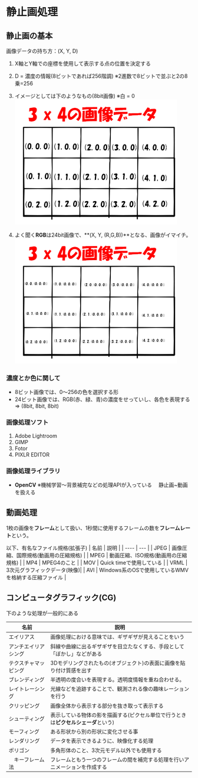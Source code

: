 # 静止画処理

## 静止画の基本
画像データの持ち方：(X, Y, D)
1. X軸とY軸での座標を使用して表示する点の位置を決定する

2. D = 濃度の情報(8ビットであれば256階調)
 ※2進数で8ビットで並ぶと2の8乗=256

3. イメージとしては下のようなもの(8bit画像) ※白 = 0
![imageData](./img/imgData.png)

4. よく聞く**RGB**は24bit画像で、**(X, Y, (R,G,B))**となる、画像がイマイチ。
![imageDataRGB](./img/imgDataRGB.png)

### 濃度とか色に関して
* 8ビット画像では、0～256の色を選択する形
* 24ビット画像では、RGB(赤、緑、青)の濃度をせっていし、各色を表現する => (8bit, 8bit, 8bit)

### 画像処理ソフト
1. Adobe Lightroom
2. GIMP
3. Fotor
4. PIXLR EDITOR

### 画像処理ライブラリ
* **OpenCV**
※機械学習～背景補完などの処理APIが入っている
　静止画~動画を扱える

## 動画処理
1枚の画像を**フレーム**として扱い、1秒間に使用するフレームの数を**フレームレート**という。

以下、有名なファイル規格(拡張子)
| 名前 | 説明 |
| ---- | --- |
| JPEG | 画像圧縮、国際規格(動画用の圧縮規格) |
| MPEG | 動画圧縮、ISO規格(動画用の圧縮規格) |
| MP4 | MPEG4のこと |
| MOV | Quick timeで使用している |
| VRML | 3次元グラフィックデータ(映像)|
| AVI | Windows系のOSで使用しているWMVを格納する圧縮ファイル |

## コンピュータグラフィック(CG)
下のような処理が一般的にある

| 名前 | 説明 |
| ---- | --- |
| エイリアス | 画像処理における意味では、ギザギザが見えることをいう |
| アンチエイリアシング | 斜線や曲線に出るギザギザを目立たなくする、手段として「ぼかし」などがある |
| テクスチャマッピング | 3Dモデリングされたもの(オブジェクト)の表面に画像を貼り付け質感を出す |
| ブレンディング | 半透明の度合いを表現する。透明度情報を重ね合わせる。 |
| レイトレーシング | 光線などを追跡することで、観測される像の趣味レーションを行う |
| クリッピング | 画像全体から表示する部分を抜き取って表示する |
| シューティング | 表示している物体の影を描画する(ピクセル単位で行うときは**ピクセルシェーダ**という) |
| モーフィング | ある形状から別の形状に変化させる事 |
| レンダリング | データを表示できるように、映像化する処理 |
| ポリゴン | 多角形体のこと、3次元モデル以外でも使用する　|
|　キーフレーム法 | フレームともう一つのフレームの間を補完する処理を行いアニメーションを作成する |
